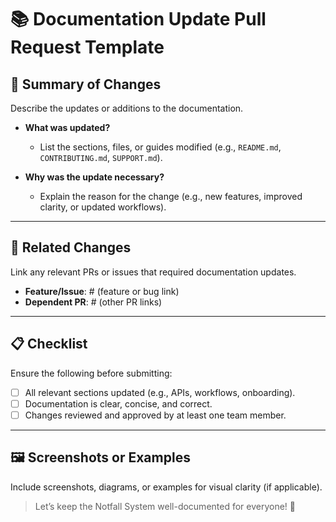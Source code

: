 # 📚 Documentation Update Pull Request Template

## 📖 Summary of Changes
Describe the updates or additions to the documentation.

- **What was updated?**
  - List the sections, files, or guides modified (e.g., `README.md`, `CONTRIBUTING.md`, `SUPPORT.md`).

- **Why was the update necessary?**
  - Explain the reason for the change (e.g., new features, improved clarity, or updated workflows).

---

## 🔗 Related Changes
Link any relevant PRs or issues that required documentation updates.

- **Feature/Issue**: # (feature or bug link)
- **Dependent PR**: # (other PR links)

---

## 📋 Checklist
Ensure the following before submitting:

- [ ] All relevant sections updated (e.g., APIs, workflows, onboarding).
- [ ] Documentation is clear, concise, and correct.
- [ ] Changes reviewed and approved by at least one team member.

---

## 🖼️ Screenshots or Examples
Include screenshots, diagrams, or examples for visual clarity (if applicable).

> Let’s keep the Notfall System well-documented for everyone! 🚀
